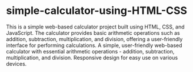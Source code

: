 # simple-calculator-using-HTML-CSS
This is a simple web-based calculator project built using HTML, CSS, and JavaScript. The calculator provides basic arithmetic operations such as addition, subtraction, multiplication, and division, offering a user-friendly interface for performing calculations.
A simple, user-friendly web-based calculator with essential arithmetic operations - addition, subtraction, multiplication, and division. Responsive design for easy use on various devices.
